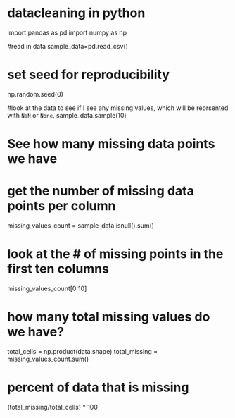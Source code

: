 # datacleaning in python 
import pandas as pd
import numpy as np

#read in data 
sample_data=pd.read_csv()
# set seed for reproducibility
np.random.seed(0) 

#look at the data to see if I see any missing values, which will be reprsented with `NaN` or `None`.
sample_data.sample(10)

# See how many missing data points we have
# get the number of missing data points per column
missing_values_count = sample_data.isnull().sum()
# look at the # of missing points in the first ten columns
missing_values_count[0:10]

# how many total missing values do we have?
total_cells = np.product(data.shape)
total_missing = missing_values_count.sum()

# percent of data that is missing
(total_missing/total_cells) * 100

 
